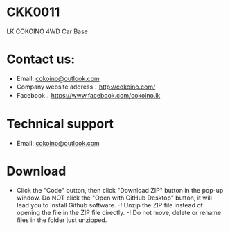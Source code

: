 # CKK0011
LK COKOINO 4WD Car Base
# Contact us:
- Email: cokoino@outlook.com
- Company website address：http://cokoino.com/
- Facebook：https://www.facebook.com/cokoino.lk
# Technical support
- Email: cokoino@outlook.com
# Download
- Click the "Code" button, then click "Download ZIP" button in the pop-up window. Do NOT click the "Open with GitHub Desktop" button, it will lead you to install Github software.
-! Unzip the ZIP file instead of opening the file in the ZIP file directly.
-! Do not move, delete or rename files in the folder just unzipped.

